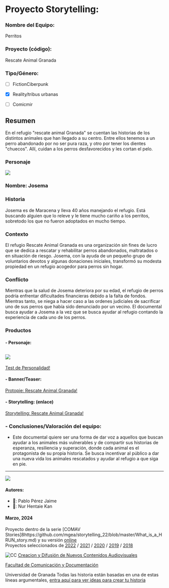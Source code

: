 

# Proyecto Storytelling: 

### Nombre del Equipo: 

Perritos


### Proyecto (código): 

Rescate Animal Granada

### Tipo/Género:  
- [ ] FictionCiberpunk  
- [x] Reality/tribus urbanas  
- [ ] Comicmir


## Resumen

En el refugio "rescate animal Granada" se cuentan las historias de los distintos animales que han llegado a su centro. Entre ellos tenemos a un perro abandonado por no ser pura raza, y otro por tener los dientes "chuecos". Allí, cuidan a los perros desfavorecidos y les cortan el pelo.

### Personaje

![](https://github.com/NurHK/storytelling/blob/master/pexels-juan-mendez-3075517.jpg)

### **Nombre:** Josema

### Historia
Josema es de Maracena y  lleva 40 años manejando el refugio. Está buscando alguien que lo releve y le tiene mucho cariño a los perritos, sobretodo los que no fueron adoptados en mucho tiempo.

### Contexto

El refugio Rescate Animal Granada es una organización sin fines de lucro que se dedica a rescatar y rehabilitar perros abandonados, maltratados o en situación de riesgo. Josema, con la ayuda de un pequeño grupo de voluntarios devotos y algunas donaciones iniciales, transformó su modesta propiedad en un refugio acogedor para perros sin hogar.
 
### Conflicto 

Mientras que la salud de Josema deteriora por su edad, el refugio de perros podría enfrentar dificultades financieras debido a la falta de fondos. Mientras tanto, se niega a hacer caso a las ordenes judiciales de sacrificar uno de sus perros que había sido denunciado por un vecino. El documental busca ayudar a Josema a la vez que se busca ayudar al refugio contando la experiencia de cada uno de los perros.

### Productos

#### - Personaje:
![](https://github.com/NurHK/storytelling/blob/master/dogminiquee-refugio-perros-gatos.jpg)
-
[Test de Personalidad!](https://h5p.org/node/1479617)

#### - Banner/Teaser:  

[Protopie: Rescate Animal Granada!](https://cloud.protopie.io/p/9844aac11804f49d554732f5)

#### - Storytelling: (enlace) 

[Storytelling: Rescate Animal Granada!](https://arcweave.com/app/project/g16kAvVlYP/play)


### - Conclusiones/Valoración del equipo:
- Este documental quiere ser una forma de dar voz a aquellos que buscan ayudar a los animales más vulnerables y de compartir sus historias de esperanza, resiliencia y superación, donde cada animal es el protagonista de su propia historia. Se busca incentivar al público a dar una nueva vida los animales rescatados y ayudar al refugio a que siga en pie.
------
![](https://upload.wikimedia.org/wikipedia/commons/thumb/6/62/CC-BY-SA-Andere_Wikis_%28v%29.svg/200px-CC-BY-SA-Andere_Wikis_%28v%29.svg.png)


#### Autores:  
<!---
Incluir lista de personas del grupo 
Se puede añadir enlace a página personal de github o lo que se quiera...(optativo)
-->

- 🐶: Pablo Pérez Jaime
- 🐶: Nur Hentaie Kan

<!---
Lista completa de emojis de markDown - https://gist.github.com/rxaviers/7360908) 
-->



#### Marzo, 2024

Proyecto dentro de la serie [COMAV Stories]8https://github.com/mgea/storytelling_22/blob/master/What_is_a_HRUN_story.md) y su versión [online](https://utopolis.ugr.es/media/HRUN/)  
Proyectos seleccionados de [2022](https://github.com/mgea/storytelling/blob/master/2022/readme.md) / [2021](https://github.com/mgea/storytelling/blob/master/2021/readme.md) / [2020](https://github.com/mgea/storytelling/blob/master/2020/readme.md)  / 
[2019](https://github.com/mgea/storytelling/blob/master/2019/readme.md) / [2018](https://github.com/mgea/storytelling/blob/master/2018/readme.md) 

![CC](https://mirrors.creativecommons.org/presskit/buttons/88x31/png/by-nc-sa.png) [Creacion y Difusión de Nuevos Contenidos Audiovisuales](http://utopolis.ugr.es/medialab)

[Facultad de Comunicación y Documentación](http://fcd.ugr.es)

Universidad de Granada
Todas las historia están basadas en una de estas líneas argumentales, [entra aquí para ver ideas para crear tu historia](https://github.com/mgea/storytelling/blob/master/What_is_a_digital_storytelling.md)  


